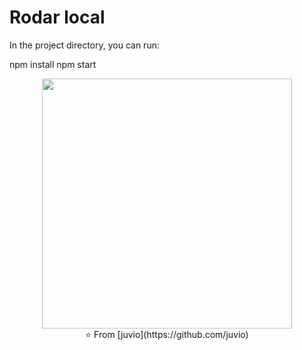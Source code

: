 # Rodar local

In the project directory, you can run:

npm install
npm start


<div align="center">
<img src="./img/avatar.jpeg" width="400px" />
<br>
⭐️ From [juvio](https://github.com/juvio) 
<br>
